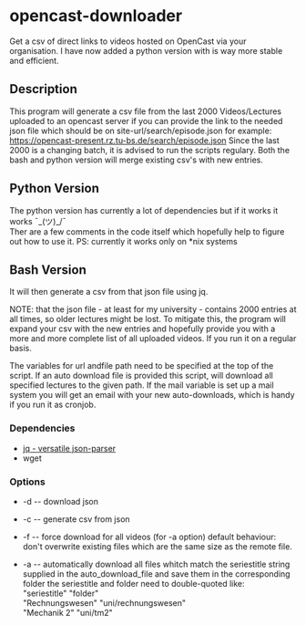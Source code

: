 # opencast-downloader
Get a csv of direct links to videos hosted on OpenCast via your organisation.
I have now added a python version with is way more stable and efficient.

## Description
This program will generate a csv file from the last 2000 Videos/Lectures uploaded to an opencast server if you can provide the link to the needed json file which should be on site-url/search/episode.json for example: https://opencast-present.rz.tu-bs.de/search/episode.json
Since the last 2000 is a changing batch, it is advised to run the scripts regulary. Both the bash and python version will merge existing csv's with new entries.

## Python Version
The python version has currently a lot of dependencies but if it works it works ¯\_(ツ)_/¯\
Ther are a few comments in the code itself which hopefully help to figure out how to use it.
PS: currently it works only on *nix systems

## Bash Version
It will then generate a csv from that json file using jq.

NOTE: that the json file - at least for my university - contains 2000 entries at all times, so older lectures might be lost. To mitigate this, the program will expand your csv with the new entries and hopefully provide you with a more and more complete list of all uploaded videos. If you run it on a regular basis.

The variables for url andfile path need to be specified at the top of the script.  If an auto download file is provided this script, will download all specified lectures to the given path.  If the mail variable is set up a mail system you will get an email with your new auto-downloads, which is handy if you run it as cronjob.

### Dependencies 

* [jq - versatile json-parser](https://stedolan.github.io/jq/)
* wget

### Options
* -d   --   download json

* -c   --   generate csv from json

* -f   --   force download for all videos (for -a option)
            default behaviour: don't overwrite existing files
            which are the same size as the remote file.

* -a   --   automatically download all files whitch match the
            seriestitle string supplied in the auto_download_file
            and save them in the corresponding folder the
            seriestitle and folder need to double-quoted like:\
            "seriestitle" "folder"\
            "Rechnungswesen" "uni/rechnungswesen"\
            "Mechanik 2" "uni/tm2"
